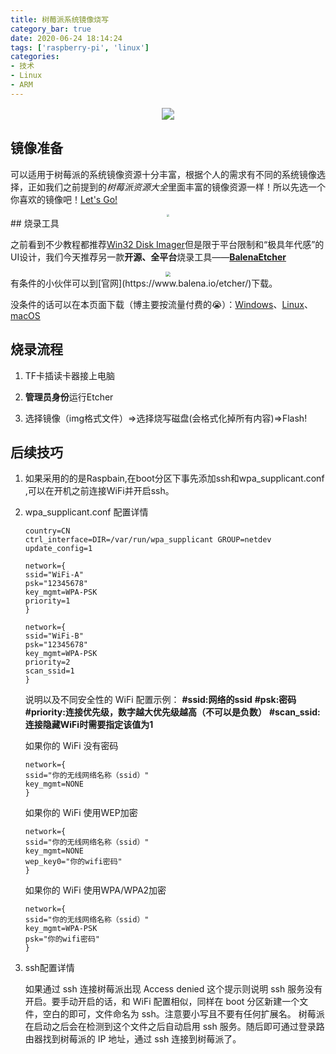 ```yaml
---
title: 树莓派系统镜像烧写
category_bar: true
date: 2020-06-24 18:14:24
tags: ['raspberry-pi', 'linux']
categories:
- 技术
- Linux
- ARM
---
```

<div align=center>
<img src="https://wpcos-1300629776.cos.ap-chengdu.myqcloud.com/Picture/wp/article/202006/raspi_os/raspi1.jpeg" style="zoom: 120%;" />
</div>

## 镜像准备

可以适用于树莓派的系统镜像资源十分丰富，根据个人的需求有不同的系统镜像选择，正如我们之前提到的*树莓派资源大全*里面丰富的镜像资源一样！所以先选一个你喜欢的镜像吧！[Let's Go!](https://jason-xy.cn/2020/06/21/raspi_source/)
<div align=center>
<img src="https://wpcos-1300629776.cos.ap-chengdu.myqcloud.com/Picture/wp/article/202006/raspi_os/raspi_debian.jpg" style="zoom: 25%;" />
</div>
## 烧录工具

之前看到不少教程都推荐[Win32 Disk Imager](https://sourceforge.net/projects/win32diskimager/)但是限于平台限制和“极具年代感”的UI设计，我们今天推荐另一款**开源、全平台**烧录工具——**[BalenaEtcher](https://github.com/balena-io/etcher)**
<div align=center>
<img src="https://wpcos-1300629776.cos.ap-chengdu.myqcloud.com/Picture/wp/article/202006/raspi_os/etcher.png" style="zoom: 50%;" />
</div>
有条件的小伙伴可以到[官网](https://www.balena.io/etcher/)下载。

没条件的话可以在本页面下载（博主要按流量付费的😭）：[Windows](https://wpcos-1300629776.cos.ap-chengdu.myqcloud.com/Picture/wp/article/202006/raspi_os/balenaEtcher-Portable-1.5.100.exe)、[Linux](https://wpcos-1300629776.cos.ap-chengdu.myqcloud.com/Picture/wp/article/202006/raspi_os/balena-etcher-electron-1.5.100-linux-ia32.zip)、[macOS](https://wpcos-1300629776.cos.ap-chengdu.myqcloud.com/Picture/wp/article/202006/raspi_os/balenaEtcher-1.5.100.dmg)

## 烧录流程

1. TF卡插读卡器接上电脑

2. **管理员身份**运行Etcher

3. 选择镜像（img格式文件）=>选择烧写磁盘(会格式化掉所有内容)=>Flash!

## 后续技巧

1. 如果采用的的是Raspbain,在boot分区下事先添加ssh和wpa_supplicant.conf ,可以在开机之前连接WiFi并开启ssh。

2. wpa_supplicant.conf 配置详情

   ```
   country=CN
   ctrl_interface=DIR=/var/run/wpa_supplicant GROUP=netdev
   update_config=1
    
   network={
   ssid="WiFi-A"
   psk="12345678"
   key_mgmt=WPA-PSK
   priority=1
   }
    
   network={
   ssid="WiFi-B"
   psk="12345678"
   key_mgmt=WPA-PSK
   priority=2
   scan_ssid=1
   }
   ```

   说明以及不同安全性的 WiFi 配置示例：
   **#ssid:网络的ssid**
   **#psk:密码**
   **#priority:连接优先级，数字越大优先级越高（不可以是负数）**
   **#scan_ssid:连接隐藏WiFi时需要指定该值为1**

   如果你的 WiFi 没有密码

   ```
   network={
   ssid="你的无线网络名称（ssid）"
   key_mgmt=NONE
   }
   ```

   如果你的 WiFi 使用WEP加密

   ```
   network={
   ssid="你的无线网络名称（ssid）"
   key_mgmt=NONE
   wep_key0="你的wifi密码"
   }
   ```

   如果你的 WiFi 使用WPA/WPA2加密

   ```
   network={
   ssid="你的无线网络名称（ssid）"
   key_mgmt=WPA-PSK
   psk="你的wifi密码"
   }
   ```

3. ssh配置详情

   如果通过 ssh 连接树莓派出现 Access denied 这个提示则说明 ssh 服务没有开启。要手动开启的话，和 WiFi 配置相似，同样在 boot 分区新建一个文件，空白的即可，文件命名为 ssh。注意要小写且不要有任何扩展名。
   树莓派在启动之后会在检测到这个文件之后自动启用 ssh 服务。随后即可通过登录路由器找到树莓派的 IP 地址，通过 ssh 连接到树莓派了。